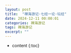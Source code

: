 ```yaml
---
layout: post
title:  "禅海游记·七经一论·坛经"
date: 2024-12-11 00:00:01
categories: 禅海游记
tags: 禅海游记
excerpt: ""
---
```


* content
{:toc}

